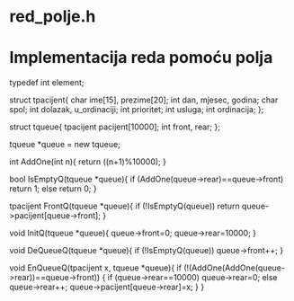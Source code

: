 red_polje.h
===========

Implementacija reda pomoću polja
================================


typedef int element;

struct tpacijent{
       char ime[15], prezime[20];
       int dan, mjesec, godina;
       char spol;
       int dolazak, u_ordinaciji;
       int prioritet;
       int usluga;
       int ordinacija;
       };
       
struct tqueue{
       tpacijent pacijent[10000];
       int front, rear;
       };
       
tqueue *queue = new tqueue;

int AddOne(int n){
    return ((n+1)%10000);
    }

bool IsEmptyQ(tqueue *queue){
     if (AddOne(queue->rear)==queue->front) return 1;
        else return 0;
     }

tpacijent FrontQ(tqueue *queue){
          if (!IsEmptyQ(queue)) return queue->pacijent[queue->front]; 
          }
          
void InitQ(tqueue *queue){
     queue->front=0;
     queue->rear=10000;
     }
     
void DeQueueQ(tqueue *queue){
     if (!IsEmptyQ(queue)) queue->front++;
     }
     
void EnQueueQ(tpacijent x, tqueue *queue){
     if (!(AddOne(AddOne(queue->rear))==queue->front))  {
              if (queue->rear==10000) queue->rear=0;
                 else queue->rear++;
              queue->pacijent[queue->rear]=x;
             }
     }
